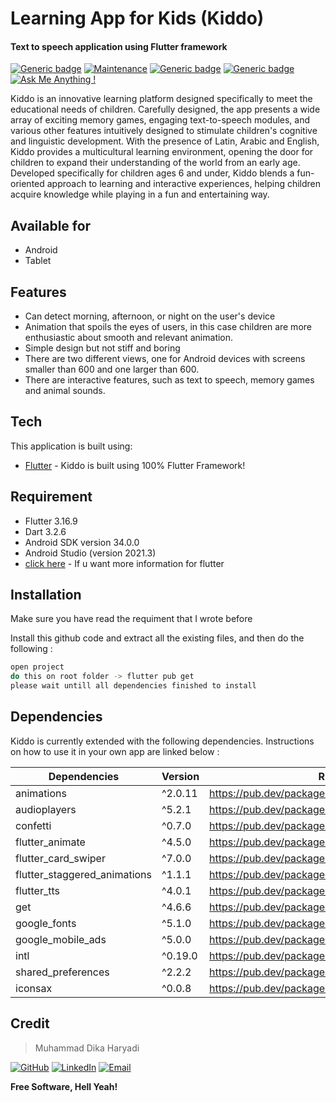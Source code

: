 # Learning App for Kids (Kiddo)
#### Text to speech application using Flutter framework





[![Generic badge](https://img.shields.io/badge/Flutter-yes-<COLOR>.svg)](https://shields.io/)   [![Maintenance](https://img.shields.io/badge/Maintained%3F-yes-green.svg)](https://GitHub.com/Naereen/StrapDown.js/graphs/commit-activity) [![Generic badge](https://img.shields.io/badge/Android-yes-00ff00.svg)](https://shields.io/) [![Generic badge](https://img.shields.io/badge/Ios-no-ff0000.svg)](https://shields.io/)
 [![Ask Me Anything !](https://img.shields.io/badge/Ask%20me-anything-1abc9c.svg)](https://GitHub.com/Naereen/ama)





Kiddo is an innovative learning platform designed specifically to meet the educational needs of children. Carefully designed, the app presents a wide array of exciting memory games, engaging text-to-speech modules, and various other features intuitively designed to stimulate children's cognitive and linguistic development. With the presence of Latin, Arabic and English, Kiddo provides a multicultural learning environment, opening the door for children to expand their understanding of the world from an early age. Developed specifically for children ages 6 and under, Kiddo blends a fun-oriented approach to learning and interactive experiences, helping children acquire knowledge while playing in a fun and entertaining way.
## Available for
- Android
- Tablet

## Features

- Can detect morning, afternoon, or night on the user's device
- Animation that spoils the eyes of users, in this case children are more enthusiastic about smooth and relevant animation.
- Simple design but not stiff and boring
- There are two different views, one for Android devices with screens smaller than 600 and one larger than 600.
- There are interactive features, such as text to speech, memory games and animal sounds.

## Tech

This application is built using:

- [Flutter](https://flutter.dev/) - Kiddo is built using 100% Flutter Framework!

## Requirement
- Flutter 3.16.9
- Dart 3.2.6
- Android SDK version 34.0.0
- Android Studio (version 2021.3)
- [click here](https://docs.flutter.dev/get-started/install) - If u want more information for flutter

## Installation
Make sure you have read the requiment that I wrote before

Install this github code and extract all the existing files, and then do the following :

```sh
open project
do this on root folder -> flutter pub get
please wait untill all dependencies finished to install
```

## Dependencies
Kiddo is currently extended with the following dependencies.
Instructions on how to use it in your own app are linked below :

| Dependencies | Version | README |
| ------ | ------ | ------ |
| animations | ^2.0.11 | https://pub.dev/packages/animations |
| audioplayers | ^5.2.1 | https://pub.dev/packages/audioplayers |
| confetti | ^0.7.0 | https://pub.dev/packages/confetti |
| flutter_animate | ^4.5.0 | https://pub.dev/packages/flutter_animate |
| flutter_card_swiper | ^7.0.0 | https://pub.dev/packages/flutter_card_swiper |
| flutter_staggered_animations | ^1.1.1 | https://pub.dev/packages/flutter_staggered_animations |
| flutter_tts | ^4.0.1 | https://pub.dev/packages/flutter_tts |
| get | ^4.6.6 | https://pub.dev/packages/get |
| google_fonts | ^5.1.0 | https://pub.dev/packages/google_fonts |
| google_mobile_ads | ^5.0.0 | https://pub.dev/packages/google_mobile_ads |
| intl | ^0.19.0 | https://pub.dev/packages/intl |
| shared_preferences | ^2.2.2 | https://pub.dev/packages/shared_preferences |
| iconsax | ^0.0.8 | https://pub.dev/packages/iconsax |

## Credit
> Muhammad Dika Haryadi

[![GitHub](https://img.shields.io/badge/GitHub-Profile-blue?style=flat&logo=github)](https://github.com/dikaharyadi) [![LinkedIn](https://img.shields.io/badge/LinkedIn-Profile-blue?style=flat&logo=linkedin)](https://www.linkedin.com/in/dikahry) [![Email](https://img.shields.io/badge/Email-Contact-blue?style=flat&logo=gmail)](mailto:araydika2@gmail.com)




**Free Software, Hell Yeah!**

[//]: # (These are reference links used in the body of this note and get stripped out when the markdown processor does its job. There is no need to format nicely because it shouldn't be seen. Thanks SO - http://stackoverflow.com/questions/4823468/store-comments-in-markdown-syntax)

   [dill]: <https://github.com/joemccann/dillinger>
   [git-repo-url]: <https://github.com/joemccann/dillinger.git>
   [john gruber]: <http://daringfireball.net>
   [df1]: <http://daringfireball.net/projects/markdown/>
   [markdown-it]: <https://github.com/markdown-it/markdown-it>
   [Ace Editor]: <http://ace.ajax.org>
   [node.js]: <http://nodejs.org>
   [Twitter Bootstrap]: <http://twitter.github.com/bootstrap/>
   [jQuery]: <http://jquery.com>
   [@tjholowaychuk]: <http://twitter.com/tjholowaychuk>
   [express]: <http://expressjs.com>
   [AngularJS]: <http://angularjs.org>
   [Gulp]: <http://gulpjs.com>

   [PlDb]: <https://github.com/joemccann/dillinger/tree/master/plugins/dropbox/README.md>
   [PlGh]: <https://github.com/joemccann/dillinger/tree/master/plugins/github/README.md>
   [PlGd]: <https://github.com/joemccann/dillinger/tree/master/plugins/googledrive/README.md>
   [PlOd]: <https://github.com/joemccann/dillinger/tree/master/plugins/onedrive/README.md>
   [PlMe]: <https://github.com/joemccann/dillinger/tree/master/plugins/medium/README.md>
   [PlGa]: <https://github.com/RahulHP/dillinger/blob/master/plugins/googleanalytics/README.md>
